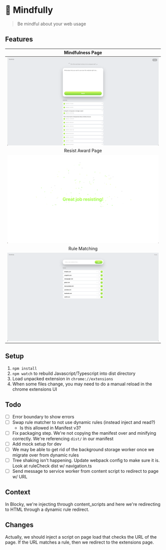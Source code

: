 # 🧠 Mindfully

> Be mindful about your web usage

## Features

|           Mindfulness Page           |
| :----------------------------------: |
|  ![](readme/mindfulness-check.png)   |
|          Resist Award Page           |
| ![](readme/resisting-award-page.png) |
|            Rule Matching             |
|   ![](readme/website-matching.png)   |

## Setup

1. `npm install`
2. `npm watch` to rebuild Javascript/Typescript into dist directory
3. Load unpacked extension in `chrome://extensions`
4. When some files change, you may need to do a manual reload in the chrome extensions UI

## Todo

- [ ] Error boundary to show errors
- [ ] Swap rule matcher to not use dynamic rules (instead inject and read?)
  - Is this allowed in Manifest v3?
- [ ] Fix packaging step. We're not copying the manifest over and minifying correctly. We're referencing `dist/` in our manifest
- [ ] Add mock setup for dev
- [ ] We may be able to get rid of the background storage worker once we migrate over from dynamic rules
- [ ] Tree shaking isn't happening. Update webpack config to make sure it is. Look at ruleCheck dist w/ navigation.ts
- [ ] Send message to service worker from content script to redirect to page w/ URL

## Context

In Blocky, we're injecting through content_scripts and here we're redirecting to HTML through a dynamic rule redirect.

## Changes

Actually, we should inject a script on page load that checks the URL of the page. If the URL matches a rule, then we redirect to the extensions page.
